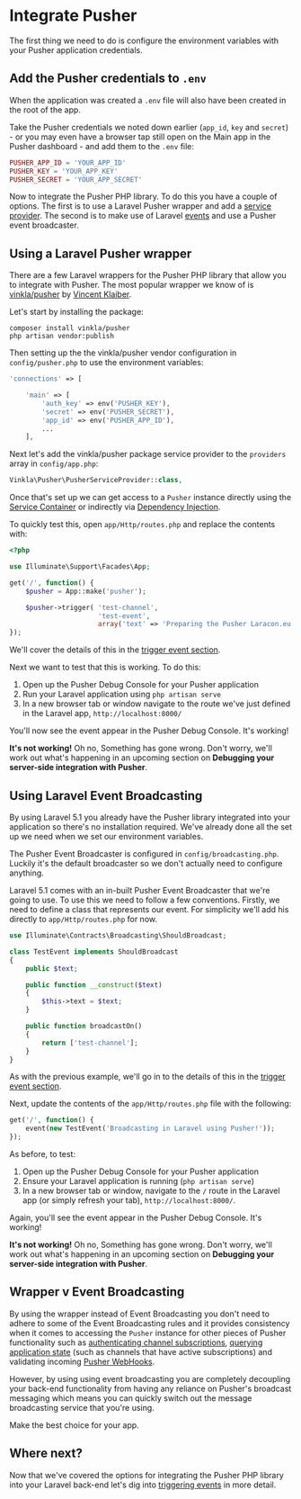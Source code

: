 # Integrate Pusher

The first thing we need to do is configure the environment variables with your Pusher application credentials.

## Add the Pusher credentials to `.env`

When the application was created a `.env` file will also have been created in the root of the app.

Take the Pusher credentials we noted down earlier (`app_id`, `key` and `secret`) - or you may even have a browser tap still open on the Main app in the Pusher dashboard - and add them to the `.env` file:

```php
PUSHER_APP_ID = 'YOUR_APP_ID'
PUSHER_KEY = 'YOUR_APP_KEY'
PUSHER_SECRET = 'YOUR_APP_SECRET'
```

Now to integrate the Pusher PHP library. To do this you have a couple of options. The first is to use a Laravel Pusher wrapper and add a [service provider](http://laravel.com/docs/5.1/providers). The second is to make use of Laravel [events](http://laravel.com/docs/5.1/events) and use a Pusher event broadcaster.

## Using a Laravel Pusher wrapper

There are a few Laravel wrappers for the Pusher PHP library that allow you to integrate with Pusher. The most popular wrapper we know of is [vinkla/pusher](https://github.com/vinkla/pusher) by [Vincent Klaiber](https://github.com/vinkla).

Let's start by installing the package:

```
composer install vinkla/pusher
php artisan vendor:publish
```

Then setting up the the vinkla/pusher vendor configuration in `config/pusher.php` to use the environment variables:

```php
'connections' => [

    'main' => [
        'auth_key' => env('PUSHER_KEY'),
        'secret' => env('PUSHER_SECRET'),
        'app_id' => env('PUSHER_APP_ID'),
        ...
    ],
```

Next let's add the vinkla/pusher package service provider to the `providers` array in `config/app.php`:

```php
Vinkla\Pusher\PusherServiceProvider::class,
```

Once that's set up we can get access to a `Pusher` instance directly using the [Service Container](http://laravel.com/docs/5.1/container) or indirectly via [Dependency Injection](http://laravel.com/docs/5.1/controllers#dependency-injection-and-controllers).

To quickly test this, open `app/Http/routes.php` and replace the contents with:

```php
<?php

use Illuminate\Support\Facades\App;

get('/', function() {
    $pusher = App::make('pusher');

    $pusher->trigger( 'test-channel',
                      'test-event', 
                      array('text' => 'Preparing the Pusher Laracon.eu workshop!'));
});
```

We'll cover the details of this in the [trigger event section](./trigger-event.md).

Next we want to test that this is working. To do this:

1. Open up the Pusher Debug Console for your Pusher application
2. Run your Laravel application using `php artisan serve`
3. In a new browser tab or window navigate to the route we've just defined in the Laravel app, `http://localhost:8000/`

You'll now see the event appear in the Pusher Debug Console. It's working!

<div class="alert alert-warning">
  <strong>It's not working!</strong> Oh no, Something has gone wrong. Don't worry, we'll work out what's happening in an upcoming section on <strong>Debugging your server-side integration with Pusher</strong>.
</div>

## Using Laravel Event Broadcasting

By using Laravel 5.1 you already have the Pusher library integrated into your application so there's no installation required. We've already done all the set up we need when we set our environment variables.

<div class="alert alert-info">
  The Pusher Event Broadcaster is configured in <code>config/broadcasting.php</code>. Luckily it's the default broadcaster so we don't actually need to configure anything.
</div>

Laravel 5.1 comes with an in-built Pusher Event Broadcaster that we're going to use. To use this we need to follow a few conventions. Firstly, we need to define a class that represents our event. For simplicity we'll add his directly to `app/Http/routes.php` for now.

```php
use Illuminate\Contracts\Broadcasting\ShouldBroadcast;

class TestEvent implements ShouldBroadcast
{
    public $text;

    public function __construct($text)
    {
        $this->text = $text;
    }

    public function broadcastOn()
    {
        return ['test-channel'];
    }
}
```

As with the previous example, we'll go in to the details of this in the [trigger event section](./trigger-event.md).

Next, update the contents of the `app/Http/routes.php` file with the following:

```php
get('/', function() {
    event(new TestEvent('Broadcasting in Laravel using Pusher!'));
});
```

As before, to test:

1. Open up the Pusher Debug Console for your Pusher application
2. Ensure your Laravel application is running (`php artisan serve`)
3. In a new browser tab or window, navigate to the `/` route in the Laravel app (or simply refresh your tab), `http://localhost:8000/`.

Again, you'll see the event appear in the Pusher Debug Console. It's working!

<div class="alert alert-warning">
  <strong>It's not working!</strong> Oh no, Something has gone wrong. Don't worry, we'll work out what's happening in an upcoming section on <strong>Debugging your server-side integration with Pusher</strong>.
</div>

## Wrapper v Event Broadcasting

By using the wrapper instead of Event Broadcasting you don't need to adhere to some of the Event Broadcasting rules and it provides consistency when it comes to accessing the `Pusher` instance for other pieces of Pusher functionality such as [authenticating channel subscriptions](#), [querying application state](#) (such as channels that have active subscriptions) and validating incoming [Pusher WebHooks](https://pusher.com/docs/webhooks).

However, by using using event broadcasting you are completely decoupling your back-end functionality from having any reliance on Pusher's broadcast messaging which means you can quickly switch out the message broadcasting service that you're using.

Make the best choice for your app.

## Where next?

Now that we've covered the options for integrating the Pusher PHP library into your Laravel back-end let's dig into [triggering events](./trigger-event.md) in more detail.
